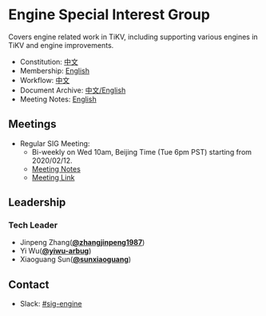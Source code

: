 # Engine Special Interest Group

Covers engine related work in TiKV, including supporting various engines in TiKV and engine improvements.

- Constitution: [中文](./constitution-zh_CN.md)
- Membership: [English](https://pingcap.com/developer/sig/engine)
- Workflow: [中文](./workflow-zh_CN.md)
- Document Archive: [中文/English](https://docs.google.com/document/d/1sRgyXsmeW350QmA3EancjhJ53W2DIKUTJuCzxMfL3Wk/edit#)
- Meeting Notes: [English](https://docs.google.com/document/d/17GpwAsIWlxAM6lX6svXZK-9OtLrUG_Lau0mgW8kutLI/edit#)

## Meetings

* Regular SIG Meeting: 
     * Bi-weekly on Wed 10am, Beijing Time (Tue 6pm PST) starting from 2020/02/12. 
     * [Meeting Notes](https://docs.google.com/document/d/17GpwAsIWlxAM6lX6svXZK-9OtLrUG_Lau0mgW8kutLI/edit)
     * [Meeting Link](https://pingcap.zoom.com.cn/j/146136292)

## Leadership

### Tech Leader

* Jinpeng Zhang(**[@zhangjinpeng1987](https://github.com/zhangjinpeng1987)**)
* Yi Wu(**[@yiwu-arbug](https://github.com/yiwu-arbug)**)
* Xiaoguang Sun(**[@sunxiaoguang](https://github.com/sunxiaoguang)**)

## Contact

- Slack: [#sig-engine](https://slack.tidb.io/invite?team=tikv-wg&channel=sig-engine&ref=github-sig)
